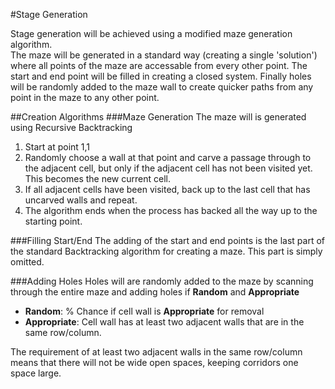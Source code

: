 #Stage Generation

Stage generation will be achieved using a modified maze generation algorithm.<br />
The maze will be generated in a standard way (creating a single 'solution') where all points of the maze are accessable from every other point. The start and end point will be filled in creating a closed system. Finally holes will be randomly added to the maze wall to create quicker paths from any point in the maze to any other point.

##Creation Algorithms
###Maze Generation
The maze will is generated using Recursive Backtracking
1. Start at point 1,1
2. Randomly choose a wall at that point and carve a passage through to the adjacent cell, but only if the adjacent cell has not been visited yet. This becomes the new current cell.
3. If all adjacent cells have been visited, back up to the last cell that has uncarved walls and repeat.
4. The algorithm ends when the process has backed all the way up to the starting point.

###Filling Start/End
The adding of the start and end points is the last part of the standard Backtracking algorithm for creating a maze. This part is simply omitted.

###Adding Holes
Holes will are randomly added to the maze by scanning through the entire maze and adding holes if **Random** and **Appropriate**
- **Random**: % Chance if cell wall is **Appropriate** for removal
- **Appropriate**: Cell wall has at least two adjacent walls that are in the same row/column.

The requirement of at least two adjacent walls in the same row/column means that there will not be wide open spaces, keeping corridors one space large.